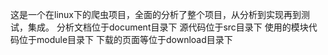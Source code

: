 这是一个在linux下的爬虫项目，全面的分析了整个项目，从分析到实现再到测试，集成。
分析文档位于document目录下
源代码位于src目录下
使用的模块代码位于module目录下
下载的页面等位于download目录下
